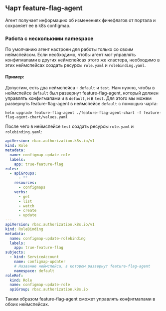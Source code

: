 ## Чарт feature-flag-agent

Агент получает информацию об изменениях фичефлагов от портала и сохраняет ее в k8s configmap.

### Работа с несколькими namespace

По умолчанию агент настроен для работы только со своим неймспейсом. Если необходимо, чтобы агент мог управлять
конфигмапами в других неймспейсах этого же кластера, необходимо в этих неймспейсах создать ресурсы `role.yaml`
и `rolebinding.yaml`.

#### Пример:

Допустим, есть два неймспейса - `default` и `test`. Нам нужно, чтобы в неймспейсе `default` был развернут
feature-flag-agent, который должен управлять конфигмапами и в `default`, и в `test`. Для этого мы можем развернуть
feature-flag-agent в неймспейсе `default` с помощью чарта:

```shell
helm upgrade feature-flag-agent ./feature-flag-agent-chart -f feature-flag-agent-chart/values.yaml
```

После чего в неймспейсе `test` создать ресурсы `role.yaml` и `rolebinding.yaml`:

```yaml
apiVersion: rbac.authorization.k8s.io/v1
kind: Role
metadata:
  name: configmap-update-role
  labels:
    app: true-feature-flag
rules:
  - apiGroups:
      - ""
    resources:
      - configmaps
    verbs:
      - get
      - list
      - watch
      - create
      - update
---
apiVersion: rbac.authorization.k8s.io/v1
kind: RoleBinding
metadata:
  name: configmap-update-rolebinding
  labels:
    app: true-feature-flag
subjects:
  - kind: ServiceAccount
    name: configmap-updater
    # Название неймспейса, в котором развернут feature-flag-agent
    namespace: default
roleRef:
  kind: Role
  name: configmap-update-role
  apiGroup: rbac.authorization.k8s.io
```

Таким образом feature-flag-agent сможет управлять конфигмапами в обоих неймспейсах.